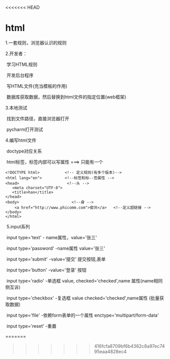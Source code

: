 <<<<<<< HEAD
# html

1.一套规则，浏览器认识的规则

2.开发者：

​             学习HTML规则

​             开发后台程序

​                            写HTML文件(充当模板的作用)

​                             数据库获取数据，然后替换到html文件的指定位置(web框架)

3.本地测试

​           找到文件路径，直接浏览器打开

​            pycharm打开测试

4.编写html文件

​            doctype对应关系

​             html标签，标签内部可以写属性 ===>  只能有一个

 ```
<!DOCTYPE html>           <!-- 定义规则(有多个版本)-->
<html lang="en">          <!--标签和标--签属性 -->
<head>                     <!--头 -->
    <meta charset="UTF-8">
    <title>han</title>
</head>
<body>                       <!--身 -->
     <a href="http://www.phicomm.com">斐讯</a>   <!--定义超链接 -->
</body>
</html>
 ```



​   5.input系列

​       input   type='text'                  - name属性，value='张三'

​       input   type='password'        -name属性    value='张三'

​       input type='submit'              -value=‘提交’   提交按钮,表单

​       input type='button'               -value='登录'   按钮

​        input type='radio'                 -单选框 value, checked='checked',name 属性(name相同侧互诉)

​        input type='checkbox'          -复选框 value checked='checked',name属性 (批量获取数据)

​        input type='file'                     -依赖form表单的一个属性 enctype='multipart/form-data' 

​         input type='reset'                -重置       

=======
>>>>>>> 416fcfa8709bf6b4362c8a97ec7495eaa4828ec4

